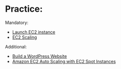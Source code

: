 # Practice:

Mandatory:
- [Launch EC2 instance](Launch_EC2_instance.md)
- [EC2 Scaling](EC2_scaling.md)

Additional:
- [Build a WordPress Website](https://aws.amazon.com/getting-started/hands-on/build-wordpress-website/)
- [Amazon EC2 Auto Scaling with EC2 Spot Instances](https://aws.amazon.com/getting-started/hands-on/ec2-auto-scaling-spot-instances/?trk=gs_card)